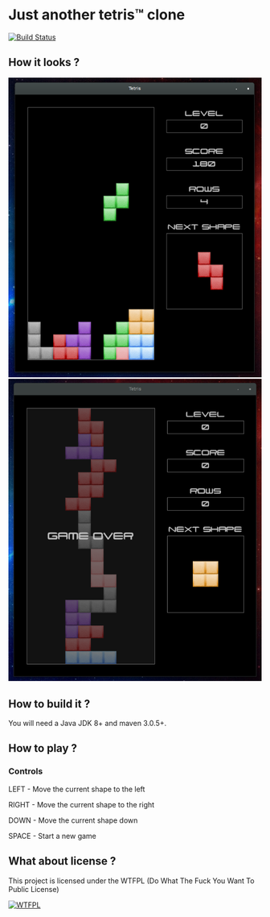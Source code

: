 # Just another tetris™ clone

[![Build Status](https://travis-ci.org/spypunk/tetris.svg?branch=master)](https://travis-ci.org/spypunk/tetris)

## How it looks ?

![alt tag](img/screenshot.png)
![alt tag](img/screenshot_gameover.png)

## How to build it ?

You will need a Java JDK 8+ and maven 3.0.5+.

## How to play ?

### Controls

LEFT - Move the current shape to the left

RIGHT - Move the current shape to the right

DOWN - Move the current shape down

SPACE - Start a new game

## What about license ?

This project is licensed under the WTFPL (Do What The Fuck You Want To Public License)

[![WTFPL](http://www.wtfpl.net/wp-content/uploads/2012/12/logo-220x1601.png)](http://www.wtfpl.net/)
